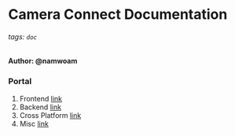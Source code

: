 Camera Connect Documentation
===

###### tags: `doc`

#### Author: @namwoam

### Portal

1. Frontend [link](https://github.com/YouMingYeh/camera-connect/blob/main/docs/frontend.md)
2. Backend [link](https://github.com/YouMingYeh/camera-connect/blob/main/docs/backend.md)
3. Cross Platform [link](https://github.com/YouMingYeh/camera-connect/blob/main/docs/cross-platform.md)
4. Misc [link](https://github.com/YouMingYeh/camera-connect/blob/main/docs/misc.md)